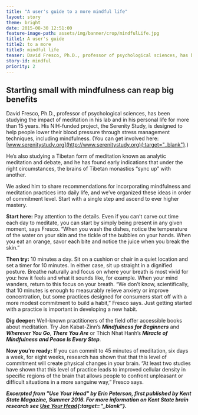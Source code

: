 ```yaml
---
title: "A user's guide to a more mindful life"
layout: story
theme: bright
date: 2015-08-30 12:51:00
feature-image-path: assets/img/banner/crop/mindfulLife.jpg
title1: A user's guide
title2: to a more
title3: mindful life
teaser: David Fresco, Ph.D., professor of psychological sciences, has been studying the impact of meditation in his lab and in his personal life for more than 15 years.
story-id: mindful
priority: 2
---
```


## Starting small with mindfulness can reap big benefits

David Fresco, Ph.D., professor of psychological sciences, has been studying the impact of meditation in his lab and in his personal life for more than 15 years. His NIH-funded project, the Serenity Study, is designed to help people lower their blood pressure through stress management techniques, including mindfulness. (You can get involved here: [www.serenitystudy.org](http://www.serenitystudy.org){:target="_blank"}.)

He’s also studying a Tibetan form of meditation known as analytic meditation and debate, and he has found early indications that under the right circumstances, the brains of Tibetan monastics “sync up” with another.

We asked him to share recommendations for incorporating mindfulness and meditation practices into daily life, and we’ve organized these ideas in order of commitment level. Start with a single step and ascend to ever higher mastery.

**Start here:** Pay attention to the details. Even if you can’t carve out time each day to meditate, you can start by simply being present in any given moment, says Fresco. “When you wash the dishes, notice the temperature of the water on your skin and the tickle of the bubbles on your hands. When you eat an orange, savor each bite and notice the juice when you break the skin.”

**Then try:** 10 minutes a day. Sit on a cushion or chair in a quiet location and set a timer for 10 minutes. In either case, sit up straight in a dignified posture. Breathe naturally and focus on where your breath is most vivid for you: how it feels and what it sounds like, for example. When your mind wanders, return to this focus on your breath. “We don’t know, scientifically, that 10 minutes is enough to measurably relieve anxiety or improve concentration, but some practices designed for consumers start off with a more modest commitment to build a habit,” Fresco says. Just getting started with a practice is important in developing a new habit.

**Dig deeper:** Well-known practitioners of the field offer accessible books about meditation. Try Jon Kabat-Zinn’s ***Mindfulness for Beginners*** and ***Wherever You Go***, ***There You Are*** or Thich Nhat Hanh’s ***Miracle of Mindfulness and Peace Is Every Step***.

**Now you’re ready:** If you can commit to 45 minutes of meditation, six days a week, for eight weeks, research has shown that that this level of commitment will create physical changes in your brain. “At least two studies have shown that this level of practice leads to improved cellular density in specific regions of the brain that allows people to confront unpleasant or difficult situations in a more sanguine way,” Fresco says.

***Excerpted from "Use Your Head" by Erin Peterson, first published by Kent State Magazine, Summer 2016. For more information on Kent State brain research see [Use Your Head](http://www.kent.edu/magazine/news/use-your-head){:target="_blank"}.***
